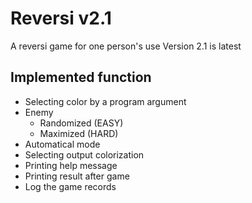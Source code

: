 # Reversi v2.1
A reversi game for one person's use
Version 2.1 is latest

## Implemented function
+ Selecting color by a program argument
+ Enemy
    + Randomized (EASY)
    + Maximized (HARD)
+ Automatical mode
+ Selecting output colorization
+ Printing help message
+ Printing result after game
+ Log the game records
